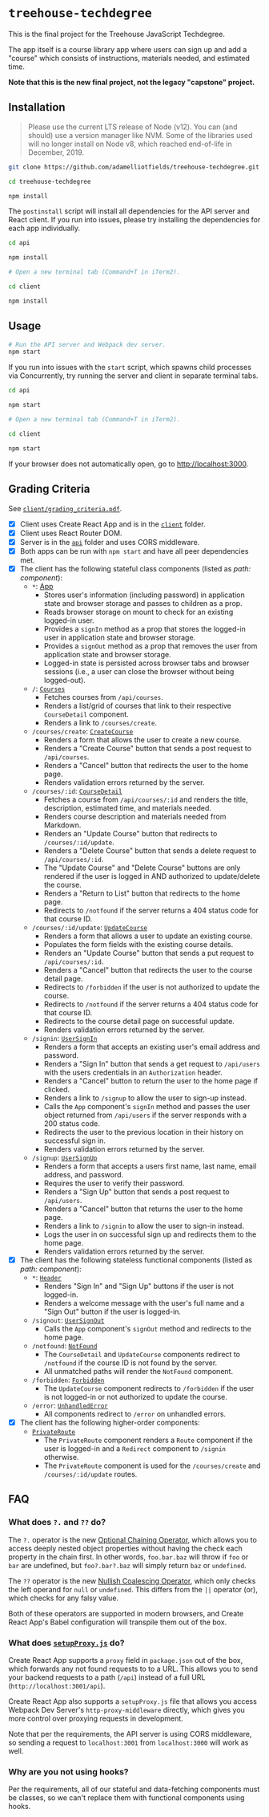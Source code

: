 # `treehouse-techdegree`

This is the final project for the Treehouse JavaScript Techdegree.

The app itself is a course library app where users can sign up and add a "course" which consists of
instructions, materials needed, and estimated time.

**Note that this is the new final project, not the legacy "capstone" project.**

## Installation

> Please use the current LTS release of Node (v12). You can (and should) use a version manager like
> NVM. Some of the libraries used will no longer install on Node v8, which reached end-of-life in
> December, 2019.

```bash
git clone https://github.com/adamelliotfields/treehouse-techdegree.git

cd treehouse-techdegree

npm install
```

The `postinstall` script will install all dependencies for the API server and React client. If you
run into issues, please try installing the dependencies for each app individually.

```bash
cd api

npm install

# Open a new terminal tab (Command+T in iTerm2).

cd client

npm install
```

## Usage

```bash
# Run the API server and Webpack dev server.
npm start
```

If you run into issues with the `start` script, which spawns child processes via Concurrently, try
running the server and client in separate terminal tabs.

```bash
cd api

npm start

# Open a new terminal tab (Command+T in iTerm2).

cd client

npm start
```

If your browser does not automatically open, go to <http://localhost:3000>.

## Grading Criteria

See [`client/grading_criteria.pdf`](./client/grading_criteria.pdf).

- [x] Client uses Create React App and is in the [`client`](./client) folder.
- [x] Client uses React Router DOM.
- [x] Server is in the [`api`](./api) folder and uses CORS middleware.
- [x] Both apps can be run with `npm start` and have all peer dependencies met.
- [x] The client has the following stateful class components (listed as _path: component_):
  - `*`: [App](./client/src/components/App.jsx)
    - Stores user's information (including password) in application state and browser storage and passes to children as a prop.
    - Reads browser storage on mount to check for an existing logged-in user.
    - Provides a `signIn` method as a prop that stores the logged-in user in application state and browser storage.
    - Provides a `signOut` method as a prop that removes the user from application state and browser storage.
    - Logged-in state is persisted across browser tabs and browser sessions (i.e., a user can close the browser without being logged-out).
  - `/`: [`Courses`](./client/src/components/Courses.jsx)
    - Fetches courses from `/api/courses`.
    - Renders a list/grid of courses that link to their respective `CourseDetail` component.
    - Renders a link to `/courses/create`.
  - `/courses/create`: [`CreateCourse`](./client/src/components/CreateCourse.jsx)
    - Renders a form that allows the user to create a new course.
    - Renders a "Create Course" button that sends a post request to `/api/courses`.
    - Renders a "Cancel" button that redirects the user to the home page.
    - Renders validation errors returned by the server.
  - `/courses/:id`: [`CourseDetail`](./client/src/components/CourseDetail.jsx)
    - Fetches a course from `/api/courses/:id` and renders the title, description, estimated time, and materials needed.
    - Renders course description and materials needed from Markdown.
    - Renders an "Update Course" button that redirects to `/courses/:id/update`.
    - Renders a "Delete Course" button that sends a delete request to `/api/courses/:id`.
    - The "Update Course" and "Delete Course" buttons are only rendered if the user is logged in AND authorized to update/delete the course.
    - Renders a "Return to List" button that redirects to the home page.
    - Redirects to `/notfound` if the server returns a 404 status code for that course ID.
  - `/courses/:id/update`: [`UpdateCourse`](./client/src/components/UpdateCourse.jsx)
    - Renders a form that allows a user to update an existing course.
    - Populates the form fields with the existing course details.
    - Renders an "Update Course" button that sends a put request to `/api/courses/:id`.
    - Renders a "Cancel" button that redirects the user to the course detail page.
    - Redirects to `/forbidden` if the user is not authorized to update the course.
    - Redirects to `/notfound` if the server returns a 404 status code for that course ID.
    - Redirects to the course detail page on successful update.
    - Renders validation errors returned by the server.
  - `/signin`: [`UserSignIn`](./client/src/components/UserSignIn.jsx)
    - Renders a form that accepts an existing user's email address and password.
    - Renders a "Sign In" button that sends a get request to `/api/users` with the users credentials in an `Authorization` header.
    - Renders a "Cancel" button to return the user to the home page if clicked.
    - Renders a link to `/signup` to allow the user to sign-up instead.
    - Calls the `App` component's `signIn` method and passes the user object returned from `/api/users` if the server responds with a 200 status code.
    - Redirects the user to the previous location in their history on successful sign in.
    - Renders validation errors returned by the server.
  - `/signup`: [`UserSignUp`](./client/src/components/UserSignUp.jsx)
    - Renders a form that accepts a users first name, last name, email address, and password.
    - Requires the user to verify their password.
    - Renders a "Sign Up" button that sends a post request to `/api/users`.
    - Renders a "Cancel" button that returns the user to the home page.
    - Renders a link to `/signin` to allow the user to sign-in instead.
    - Logs the user in on successful sign up and redirects them to the home page.
    - Renders validation errors returned by the server.
- [x] The client has the following stateless functional components (listed as _path: component_):
  - `*`: [`Header`](./client/src/components/Header.jsx)
    - Renders "Sign In" and "Sign Up" buttons if the user is not logged-in.
    - Renders a welcome message with the user's full name and a "Sign Out" button if the user is logged-in.
  - `/signout`: [`UserSignOut`](./client/src/components/UserSignOut.jsx)
    - Calls the `App` component's `signOut` method and redirects to the home page.
  - `/notfound`: [`NotFound`](./client/src/components/NotFound.jsx)
    - The `CourseDetail` and `UpdateCourse` components redirect to `/notfound` if the course ID is not found by the server.
    - All unmatched paths will render the `NotFound` component.
  - `/forbidden`: [`Forbidden`](./client/src/components/Forbidden.jsx)
    - The `UpdateCourse` component redirects to `/forbidden` if the user is not logged-in or not authorized to update the course.
  - `/error`: [`UnhandledError`](./client/src/components/UnhandledError.jsx)
    - All components redirect to `/error` on unhandled errors.
- [x] The client has the following higher-order components:
  - [`PrivateRoute`](./client/src/components/PrivateRoute.jsx)
    - The `PrivateRoute` component renders a `Route` component if the user is logged-in and a `Redirect` component to `/signin` otherwise.
    - The `PrivateRoute` component is used for the `/courses/create` and `/courses/:id/update` routes.

## FAQ

### What does `?.` and `??` do?

The `?.` operator is the new [Optional Chaining Operator](https://developer.mozilla.org/en-US/docs/Web/JavaScript/Reference/Operators/Optional_chaining),
which allows you to access deeply nested object properties without having the check each property in
the chain first. In other words, `foo.bar.baz` will throw if `foo` or `bar` are undefined, but
`foo?.bar?.baz` will simply return `baz` or `undefined`.

The `??` operator is the new [Nullish Coalescing Operator](https://developer.mozilla.org/en-US/docs/Web/JavaScript/Reference/Operators/Nullish_coalescing_operator),
which only checks the left operand for `null` or `undefined`. This differs from the `||` operator
(or), which checks for any falsy value.

Both of these operators are supported in modern browsers, and Create React App's Babel configuration
will transpile them out of the box.

### What does [`setupProxy.js`](./client/src/setupProxy.js) do?

Create React App supports a `proxy` field in `package.json` out of the box, which forwards any not
found requests to to a URL. This allows you to send your backend requests to a path (`/api`) instead
of a full URL (`http://localhost:3001/api`).

Create React App also supports a `setupProxy.js` file that allows you access Webpack Dev Server's
`http-proxy-middleware` directly, which gives you more control over proxying requests in
development.

Note that per the requirements, the API server is using CORS middleware, so sending a request to
`localhost:3001` from `localhost:3000` will work as well.

### Why are you not using hooks?

Per the requirements, all of our stateful and data-fetching components must be classes, so we can't
replace them with functional components using hooks.
